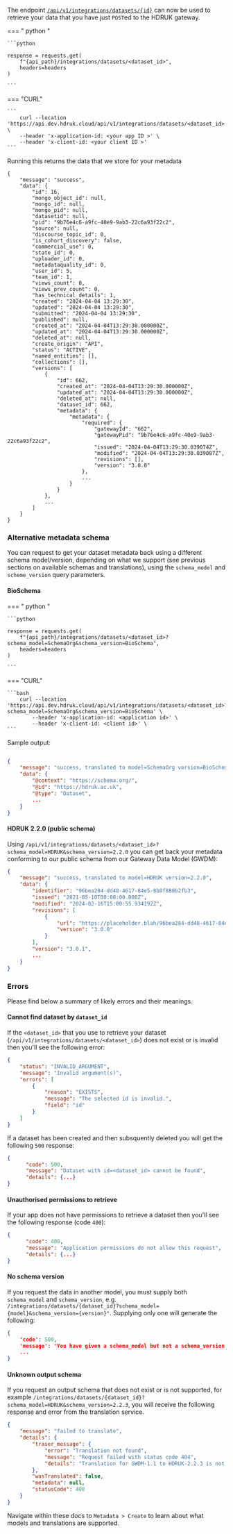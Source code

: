 The endpoint [`/api/v1/integrations/datasets/{id}`](https://api.dev.hdruk.cloud/api/documentation#/Datasets/fetch_datasets_integrations) can now be used to retrieve your data that you have just `POST`ed to the HDRUK gateway.

=== " python "

    ```python

    response = requests.get(
        f"{api_path}/integrations/datasets/<dataset_id>",
        headers=headers
    )

    ```

=== "CURL"

    ```
        curl --location 'https://api.dev.hdruk.cloud/api/v1/integrations/datasets/<dataset_id>' \
        --header 'x-application-id: <your app ID >' \
        --header 'x-client-id: <your client ID >'
    ```

Running this returns the data that we store for your metadata

```
{
    "message": "success",
    "data": {
        "id": 16,
        "mongo_object_id": null,
        "mongo_id": null,
        "mongo_pid": null,
        "datasetid": null,
        "pid": "9b76e4c6-a9fc-40e9-9ab3-22c6a93f22c2",
        "source": null,
        "discourse_topic_id": 0,
        "is_cohort_discovery": false,
        "commercial_use": 0,
        "state_id": 0,
        "uploader_id": 0,
        "metadataquality_id": 0,
        "user_id": 5,
        "team_id": 1,
        "views_count": 0,
        "views_prev_count": 0,
        "has_technical_details": 1,
        "created": "2024-04-04 13:29:30",
        "updated": "2024-04-04 13:29:30",
        "submitted": "2024-04-04 13:29:30",
        "published": null,
        "created_at": "2024-04-04T13:29:30.000000Z",
        "updated_at": "2024-04-04T13:29:30.000000Z",
        "deleted_at": null,
        "create_origin": "API",
        "status": "ACTIVE",
        "named_entities": [],
        "collections": [],
        "versions": [
            {
                "id": 662,
                "created_at": "2024-04-04T13:29:30.000000Z",
                "updated_at": "2024-04-04T13:29:30.000000Z",
                "deleted_at": null,
                "dataset_id": 662,
                "metadata": {
                    "metadata": {
                        "required": {
                            "gatewayId": "662",
                            "gatewayPid": "9b76e4c6-a9fc-40e9-9ab3-22c6a93f22c2",
                            "issued": "2024-04-04T13:29:30.039074Z",
                            "modified": "2024-04-04T13:29:30.039087Z",
                            "revisions": [],
                            "version": "3.0.0"
                        },
                        ...
                    }
                }
            },
            ...
        ]
    }
}
```

### Alternative metadata schema

You can request to get your dataset metadata back using a different schema model/version, depending on what we support (see previous sections on available schemas and translations), using the `schema_model` and `scheme_version` query parameters.

#### BioSchema

=== " python "

    ```python

    response = requests.get(
        f"{api_path}/integrations/datasets/<dataset_id>?schema_model=SchemaOrg&schema_version=BioSchema",
        headers=headers
    )

    ```

=== "CURL"

    ```bash
        curl --location 'https://api.dev.hdruk.cloud/api/v1/integrations/datasets/<dataset_id>?schema_model=SchemaOrg&schema_version=BioSchema' \
            --header 'x-application-id: <application id>' \
            --header 'x-client-id: <client id>' \
    ```

Sample output:

```json

{
    "message": "success, translated to model=SchemaOrg version=BioSchema",
    "data": {
        "@context": "https://schema.org/",
        "@id": "https://hdruk.ac.uk",
        "@type": "Dataset",
        ...
    }
}

```

#### HDRUK 2.2.0 (public schema)

Using `/api/v1/integrations/datasets/<dataset_id>?schema_model=HDRUK&schema_version=2.2.0` you can get back your metadata conforming to our public schema from our Gateway Data Model (GWDM):

```json
{
    "message": "success, translated to model=HDRUK version=2.2.0",
    "data": {
        "identifier": "96bea284-dd48-4617-84e5-8b8f888b2fb3",
        "issued": "2021-05-10T00:00:00.000Z",
        "modified": "2024-02-16T15:00:55.934192Z",
        "revisions": [
            {
                "url": "https://placeholder.blah/96bea284-dd48-4617-84e5-8b8f888b2fb3?version=3.0.0",
                "version": "3.0.0"
            }
        ],
        "version": "3.0.1",
        ...
    }
}
```

### Errors

Please find below a summary of likely errors and their meanings.

#### Cannot find dataset by `dataset_id`

If the `<dataset_id>` that you use to retrieve your dataset (`/api/v1/integrations/datasets/<dataset_id>`) does not exist or is invalid then you'll see the following error:

```json
{
    "status": "INVALID_ARGUMENT",
    "message": "Invalid argument(s)",
    "errors": [
        {
            "reason": "EXISTS",
            "message": "The selected id is invalid.",
            "field": "id"
        }
    ]
}
```

If a dataset has been created and then subsquently deleted you will get the following `500` response:

```json
{
      "code": 500,
      "message": "Dataset with id=<dataset_id> cannot be found",
      "details": {...}
}
```

#### Unauthorised permissions to retrieve

If your app does not have permissions to retrieve a dataset then you'll see the following response (code `400`):

```json
{
      "code": 400,
      "message": "Application permissions do not allow this request",
      "details": {...}
}
```

#### No schema version

If you request the data in another model, you must supply both `schema_model` and `schema_version`, e.g. `/integrations/datasets/{dataset_id}?schema_model={model}&schema_version={version}"`. Supplying only one will generate the following:

```json
{
    'code': 500,
    'message': 'You have given a schema_model but not a schema_version',
    ...
}
```

#### Unknown output schema

If you request an output schema that does not exist or is not supported, for example `/integrations/datasets/{dataset_id}?schema_model=HDRUK&schema_version=2.2.3`, you will receive the following response and error from the translation service.

```json
{
    "message": "failed to translate",
    "details": {
        "traser_message": {
            "error": "Translation not found",
            "message": "Request failed with status code 404",
            "details": "Translation for GWDM-1.1 to HDRUK-2.2.3 is not implemented"
        },
        "wasTranslated": false,
        "metadata": null,
        "statusCode": 400
    }
}
```
Navigate within these docs to `Metadata > Create` to learn about what models and translations are supported.
